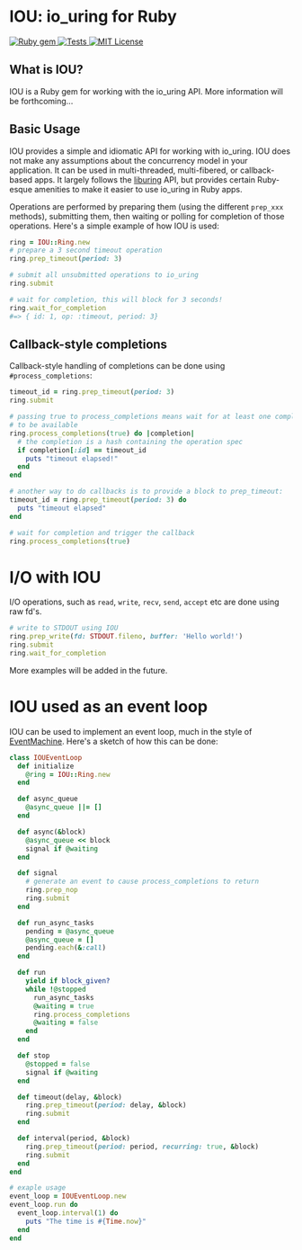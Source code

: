 # IOU: io_uring for Ruby

<a href="http://rubygems.org/gems/iou">
  <img src="https://badge.fury.io/rb/iou.svg" alt="Ruby gem">
</a>
<a href="https://github.com/digital-fabric/iou/actions?query=workflow%3ATests">
  <img src="https://github.com/digital-fabric/iou/workflows/Tests/badge.svg" alt="Tests">
</a>
<a href="https://github.com/digital-fabric/iou/blob/master/LICENSE">
  <img src="https://img.shields.io/badge/license-MIT-blue.svg" alt="MIT License">
</a>

## What is IOU?

IOU is a Ruby gem for working with the io_uring API. More information will be forthcoming...

## Basic Usage

IOU provides a simple and idiomatic API for working with io_uring. IOU does not
make any assumptions about the concurrency model in your application. It can be
used in multi-threaded, multi-fibered, or callback-based apps. It largely
follows the [liburing](https://github.com/axboe/liburing/) API, but provides
certain Ruby-esque amenities to make it easier to use io_uring in Ruby apps.

Operations are performed by preparing them (using the different `prep_xxx`
methods), submitting them, then waiting or polling for completion of those
operations. Here's a simple example of how IOU is used:

```ruby
ring = IOU::Ring.new
# prepare a 3 second timeout operation
ring.prep_timeout(period: 3)

# submit all unsubmitted operations to io_uring
ring.submit

# wait for completion, this will block for 3 seconds!
ring.wait_for_completion
#=> { id: 1, op: :timeout, period: 3}
```

## Callback-style completions

Callback-style handling of completions can be done using `#process_completions`:

```ruby
timeout_id = ring.prep_timeout(period: 3)
ring.submit

# passing true to process_completions means wait for at least one completion
# to be available
ring.process_completions(true) do |completion|
  # the completion is a hash containing the operation spec
  if completion[:id] == timeout_id
    puts "timeout elapsed!"
  end
end

# another way to do callbacks is to provide a block to prep_timeout:
timeout_id = ring.prep_timeout(period: 3) do
  puts "timeout elapsed"
end

# wait for completion and trigger the callback
ring.process_completions(true)
```

# I/O with IOU

I/O operations, such as `read`, `write`, `recv`, `send`, `accept` etc are done
using raw fd's.

```ruby
# write to STDOUT using IOU
ring.prep_write(fd: STDOUT.fileno, buffer: 'Hello world!')
ring.submit
ring.wait_for_completion
```

More examples will be added in the future.

# IOU used as an event loop

IOU can be used to implement an event loop, much in the style of
[EventMachine](https://github.com/eventmachine/eventmachine). Here's a sketch of
how this can be done:

```ruby
class IOUEventLoop
  def initialize
    @ring = IOU::Ring.new
  end

  def async_queue
    @async_queue ||= []
  end

  def async(&block)
    @async_queue << block
    signal if @waiting
  end

  def signal
    # generate an event to cause process_completions to return
    ring.prep_nop
    ring.submit
  end

  def run_async_tasks
    pending = @async_queue
    @async_queue = []
    pending.each(&:call)
  end

  def run
    yield if block_given?
    while !@stopped
      run_async_tasks
      @waiting = true
      ring.process_completions
      @waiting = false
    end
  end

  def stop
    @stopped = false
    signal if @waiting      
  end

  def timeout(delay, &block)
    ring.prep_timeout(period: delay, &block)
    ring.submit
  end

  def interval(period, &block)
    ring.prep_timeout(period: period, recurring: true, &block)
    ring.submit
  end
end

# exaple usage
event_loop = IOUEventLoop.new
event_loop.run do
  event_loop.interval(1) do
    puts "The time is #{Time.now}"
  end
end
```
